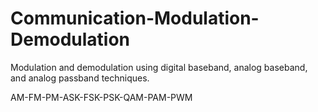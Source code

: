 # Communication-Modulation-Demodulation
Modulation and demodulation using digital baseband, analog baseband, and analog passband techniques.


AM-FM-PM-ASK-FSK-PSK-QAM-PAM-PWM
